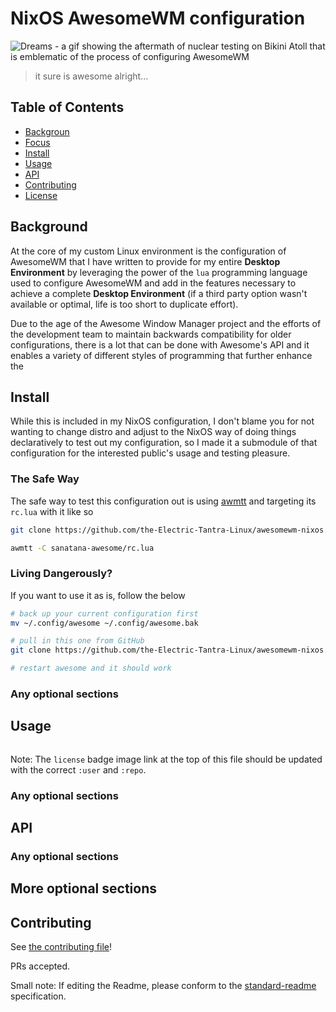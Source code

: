 # NixOS AwesomeWM configuration

![Dreams - a gif showing the aftermath of nuclear testing on Bikini Atoll that is emblematic of the process of configuring AwesomeWM](./assets/reams.gif)

> it sure is awesome alright...

## Table of Contents

- [Backgroun](#background)
- [Focus](#focus)
- [Install](#install)
- [Usage](#usage)
- [API](#api)
- [Contributing](#contributing)
- [License](#license)

## Background

At the core of my custom Linux environment is the configuration of AwesomeWM that I have written to provide for my entire **Desktop Environment** by leveraging the power of the `lua` programming language used to configure AwesomeWM and add in the features necessary to achieve a complete **Desktop Environment** (if a third party option wasn't available or optimal, life is too short to duplicate effort).

Due to the age of the Awesome Window Manager project and the efforts of the development team to maintain backwards compatibility for older configurations, there is a lot that can be done with Awesome's API and it enables a variety of different styles of programming that further enhance the

## Install

While this is included in my NixOS configuration, I don't blame you for not wanting to change distro and adjust to the NixOS way of doing things declaratively to test out my configuration, so I made it a submodule of that configuration for the interested public's usage and testing pleasure.

### The Safe Way

The safe way to test this configuration out is using [awmtt]() and targeting its `rc.lua` with it like so

```bash
git clone https://github.com/the-Electric-Tantra-Linux/awesomewm-nixos sanatana-awesome

awmtt -C sanatana-awesome/rc.lua

```

### Living Dangerously?

If you want to use it as is, follow the below

```bash
# back up your current configuration first
mv ~/.config/awesome ~/.config/awesome.bak

# pull in this one from GitHub
git clone https://github.com/the-Electric-Tantra-Linux/awesomewm-nixos

# restart awesome and it should work
```

### Any optional sections

## Usage

```

```

Note: The `license` badge image link at the top of this file should be updated with the correct `:user` and `:repo`.

### Any optional sections

## API

### Any optional sections

## More optional sections

## Contributing

See [the contributing file](CONTRIBUTING.md)!

PRs accepted.

Small note: If editing the Readme, please conform to the [standard-readme](https://github.com/RichardLitt/standard-readme) specification.


